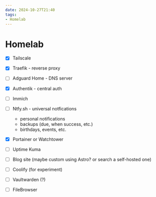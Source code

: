 ```yaml
---
date: 2024-10-27T21:40
tags: 
- Homelab
---
```

<!-- 2024-10-27-2140 (October 27, 2024 09:40:01 PM) -->

# Homelab

- [x] Tailscale
- [x] Traefik - reverse proxy
- [ ] Adguard Home - DNS server

- [x] Authentik - central auth
- [ ] Immich
- [ ] Ntfy.sh - universal notfications
    - personal notifications
    - backups (due, when success, etc.)
    - birthdays, events, etc.
- [x] Portainer or Watchtower
- [ ] Uptime Kuma
- [ ] Blog site (maybe custom using Astro? or search a self-hosted one) 
- [ ] Coolify (for experiment)
- [ ] Vaultwarden (?)
- [ ] FileBrowser
